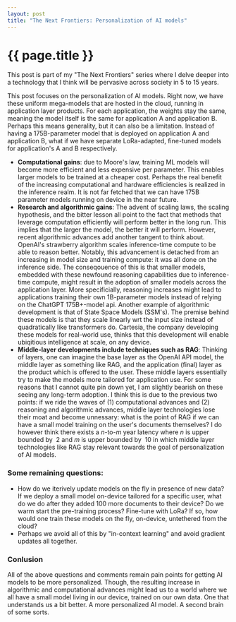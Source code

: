 ```yaml
---
layout: post
title: "The Next Frontiers: Personalization of AI models"
---
```


{{ page.title }}
================


This post is part of my "The Next Frontiers" series where I delve deeper into a technology that I think will be pervasive across society in 5 to 15 years.

This post focuses on the personalization of AI models. Right now, we have these uniform mega-models that are hosted in the cloud, running in application layer products. For each application, the weights stay the same, meaning the model itself is the same for application A and application B. Perhaps this means generality, but it can also be a limitation. Instead of having a 175B-parameter model that is deployed on application A and application B, what if we have separate LoRa-adapted, fine-tuned models for application's A and B respectively.

- **Computational gains**: due to Moore's law, training ML models will become more efficient and less expensive per parameter. This enables larger models to be trained at a cheaper cost. Perhaps the real benefit of the increasing computational and hardware efficiencies is realized in the inference realm. It is not far fetched that we can have 175B parameter models running on device in the near future.
- **Research and algorithmic gains**: The advent of scaling laws, the scaling hypothesis, and the bitter lesson all point to the fact that methods that leverage computation efficiently will perform better in the long run. This implies that the larger the model, the better it will perform. However, recent algorithmic advances add another tangent to think about. OpenAI's strawberry algorithm scales inference-time compute to be able to reason better. Notably, this advancement is detached from an increasing in model size and training compute: it was all done on the inference side. The conseqouence of this is that smaller models, embedded with these newfound reasoning capabilities due to inference-time compute, might result in the adoption of smaller models across the application layer. More specificially, reasoning increases might lead to applications training their own 1B-parameter models instead of relying on the ChatGPT 175B+-model api. Another example of algorithmic development is that of State Space Models (SSM's). The premise behind these models is that they scale linearly wrt the input size instead of quadratically like transformers do. Cartesia, the company developing these models for real-world use, thinks that this development will enable ubiqitious intelligence at scale, on any device.
- **Middle-layer developments include techniques such as RAG**: Thinking of layers, one can imagine the base layer as the OpenAI API model, the middle layer as something like RAG, and the application (final) layer as the product which is offered to the user. These middle layers essentially try to make the models more tailored for application use. For some reasons that I cannot quite pin down yet, I am slightly bearish on these seeing any long-term adoption. I think this is due to the previous two points: if we ride the waves of (1) computational advances and (2) reasoning and algorithmic advances, middle layer technologies lose their moat and become unnessary: what is the point of RAG if we can have a small model training on the user's documents themselves? I do however think there exists a $n$-to-$m$ year latency where $n$ is upper bounded by $~2$ and $m$ is upper bounded by $~10$ in which middle layer technologies like RAG stay relevant towards the goal of personalization of AI models.

### Some remaining questions:

- How do we iterively update models on the fly in presence of new data? If we deploy a small model on-device tailored for a specific user, what do we do after they added 100 more documents to their device? Do we warm start the pre-training process? Fine-tune with LoRa? If so, how would one train these models on the fly, on-device, untethered from the cloud?
- Perhaps we avoid all of this by "in-context learning" and avoid gradient updates all together.

### Conlusion 

All of the above questions and comments remain pain points for getting AI models to be more personalized. Though, the resulting increase in algorithmic and computational advances might lead us to a world where we all have a small model living in our device, trained on our own data. One that understands us a bit better. A more personalized AI model. A second brain of some sorts.
